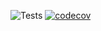 ![Tests](https://github.com/Harrison88/redtrio/workflows/Tests/badge.svg)
[![codecov](https://codecov.io/gh/Harrison88/redtrio/branch/master/graph/badge.svg)](https://codecov.io/gh/Harrison88/redtrio)